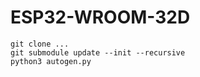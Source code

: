 # ESP32-WROOM-32D

```
git clone ... 
git submodule update --init --recursive
python3 autogen.py
```

